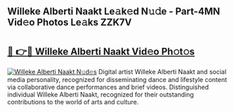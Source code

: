 ## Willeke Alberti Naakt Le𝚊k𝚎d N𝚞𝚍e - Part-4MN Vid𝚎o Photos Le𝚊ks ZZK7V

# <h2><a href="http://fb6g9p.evod.top/?m=Willeke+Alberti+Naakt">🔗 👉🔴 Willeke Alberti Naakt Vid𝚎o Ph𝚘t𝚘s</a></h2>

[![Willeke Alberti Naakt N𝚞d𝚎s](https://i.imgur.com/8V9OHl7.gif)](http://fb6g9p.evod.top/?m=Willeke+Alberti+Naakt)
Digital artist Willeke Alberti Naakt and social media personality, recognized for disseminating dance and lifestyle content via collaborative dance performances and brief videos. Distinguished individual Willeke Alberti Naakt, recognized for their outstanding contributions to the world of arts and culture. 
